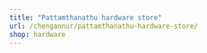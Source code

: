 ```yaml
---
title: "Pattamthanathu hardware store"
url: /chengannur/pattamthanathu-hardware-store/
shop: hardware
---
```

